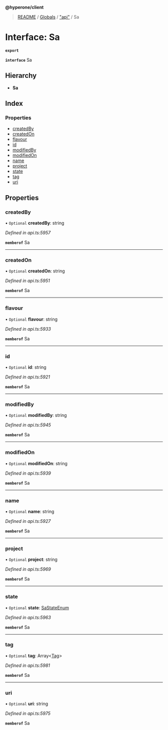 **@hyperone/client**

> [README](../README.md) / [Globals](../globals.md) / ["api"](../modules/_api_.md) / Sa

# Interface: Sa

**`export`** 

**`interface`** Sa

## Hierarchy

* **Sa**

## Index

### Properties

* [createdBy](_api_.sa.md#createdby)
* [createdOn](_api_.sa.md#createdon)
* [flavour](_api_.sa.md#flavour)
* [id](_api_.sa.md#id)
* [modifiedBy](_api_.sa.md#modifiedby)
* [modifiedOn](_api_.sa.md#modifiedon)
* [name](_api_.sa.md#name)
* [project](_api_.sa.md#project)
* [state](_api_.sa.md#state)
* [tag](_api_.sa.md#tag)
* [uri](_api_.sa.md#uri)

## Properties

### createdBy

• `Optional` **createdBy**: string

*Defined in api.ts:5957*

**`memberof`** Sa

___

### createdOn

• `Optional` **createdOn**: string

*Defined in api.ts:5951*

**`memberof`** Sa

___

### flavour

• `Optional` **flavour**: string

*Defined in api.ts:5933*

**`memberof`** Sa

___

### id

• `Optional` **id**: string

*Defined in api.ts:5921*

**`memberof`** Sa

___

### modifiedBy

• `Optional` **modifiedBy**: string

*Defined in api.ts:5945*

**`memberof`** Sa

___

### modifiedOn

• `Optional` **modifiedOn**: string

*Defined in api.ts:5939*

**`memberof`** Sa

___

### name

• `Optional` **name**: string

*Defined in api.ts:5927*

**`memberof`** Sa

___

### project

• `Optional` **project**: string

*Defined in api.ts:5969*

**`memberof`** Sa

___

### state

• `Optional` **state**: [SaStateEnum](../enums/_api_.sastateenum.md)

*Defined in api.ts:5963*

**`memberof`** Sa

___

### tag

• `Optional` **tag**: Array\<[Tag](_api_.tag.md)>

*Defined in api.ts:5981*

**`memberof`** Sa

___

### uri

• `Optional` **uri**: string

*Defined in api.ts:5975*

**`memberof`** Sa
